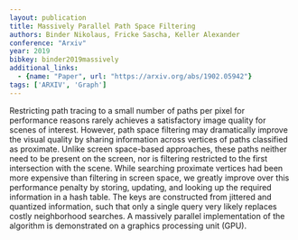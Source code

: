 ```yaml
---
layout: publication
title: Massively Parallel Path Space Filtering
authors: Binder Nikolaus, Fricke Sascha, Keller Alexander
conference: "Arxiv"
year: 2019
bibkey: binder2019massively
additional_links:
  - {name: "Paper", url: "https://arxiv.org/abs/1902.05942"}
tags: ['ARXIV', 'Graph']
---
```

<p>Restricting path tracing to a small number of paths per pixel for
performance reasons rarely achieves a satisfactory image quality for
scenes of interest. However, path space filtering may dramatically
improve the visual quality by sharing information across vertices of
paths classified as proximate. Unlike screen space-based approaches,
these paths neither need to be present on the screen, nor is filtering
restricted to the first intersection with the scene. While searching
proximate vertices had been more expensive than filtering in screen
space, we greatly improve over this performance penalty by storing,
updating, and looking up the required information in a hash table. The
keys are constructed from jittered and quantized information, such that
only a single query very likely replaces costly neighborhood searches. A
massively parallel implementation of the algorithm is demonstrated on a
graphics processing unit (GPU).</p>

